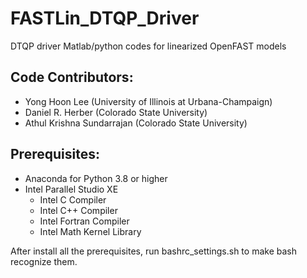 # FASTLin_DTQP_Driver

DTQP driver Matlab/python codes for linearized OpenFAST models

## Code Contributors:
* Yong Hoon Lee (University of Illinois at Urbana-Champaign)
* Daniel R. Herber (Colorado State University)
* Athul Krishna Sundarrajan (Colorado State University)

## Prerequisites:
* Anaconda for Python 3.8 or higher
* Intel Parallel Studio XE
  - Intel C Compiler
  - Intel C++ Compiler
  - Intel Fortran Compiler
  - Intel Math Kernel Library

After install all the prerequisites, run bashrc_settings.sh to make bash recognize them.
